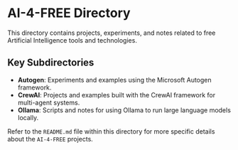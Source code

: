 # AI-4-FREE Directory

This directory contains projects, experiments, and notes related to free Artificial Intelligence tools and technologies.

## Key Subdirectories

- **Autogen**: Experiments and examples using the Microsoft Autogen framework.
- **CrewAI**: Projects and examples built with the CrewAI framework for multi-agent systems.
- **Ollama**: Scripts and notes for using Ollama to run large language models locally.

Refer to the `README.md` file within this directory for more specific details about the `AI-4-FREE` projects.
